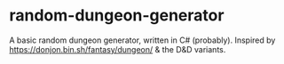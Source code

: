 # random-dungeon-generator
A basic random dungeon generator, written in C# (probably). Inspired by https://donjon.bin.sh/fantasy/dungeon/ &amp; the D&amp;D variants.
